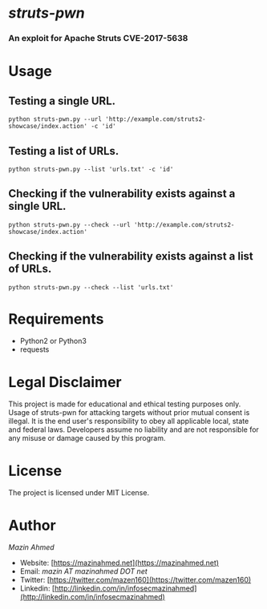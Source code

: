 *struts-pwn*
============

### An exploit for Apache Struts CVE-2017-5638 ###


# **Usage** #

## Testing a single URL. ##
`python struts-pwn.py --url 'http://example.com/struts2-showcase/index.action' -c 'id'`

## Testing a list of URLs. ##
`python struts-pwn.py --list 'urls.txt' -c 'id'`

## Checking if the vulnerability exists against a single URL. ##
`python struts-pwn.py --check --url 'http://example.com/struts2-showcase/index.action'`

## Checking if the vulnerability exists against a list of URLs. ##
`python struts-pwn.py --check --list 'urls.txt'`


# **Requirements** #
* Python2 or Python3
* requests


# **Legal Disclaimer** #
This project is made for educational and ethical testing purposes only. Usage of struts-pwn for attacking targets without prior mutual consent is illegal. It is the end user's responsibility to obey all applicable local, state and federal laws. Developers assume no liability and are not responsible for any misuse or damage caused by this program.


# **License** #
The project is licensed under MIT License.


# **Author** #
*Mazin Ahmed*
* Website: [https://mazinahmed.net](https://mazinahmed.net)
* Email: *mazin AT mazinahmed DOT net*
* Twitter: [https://twitter.com/mazen160](https://twitter.com/mazen160)
* Linkedin: [http://linkedin.com/in/infosecmazinahmed](http://linkedin.com/in/infosecmazinahmed)

